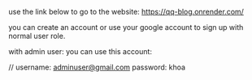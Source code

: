 use the link below to go to the website:
https://qq-blog.onrender.com/



you can create an account or use your google account to sign up with normal user role.

with admin user: you can use this account: 

//
username: adminuser@gmail.com
password: khoa
